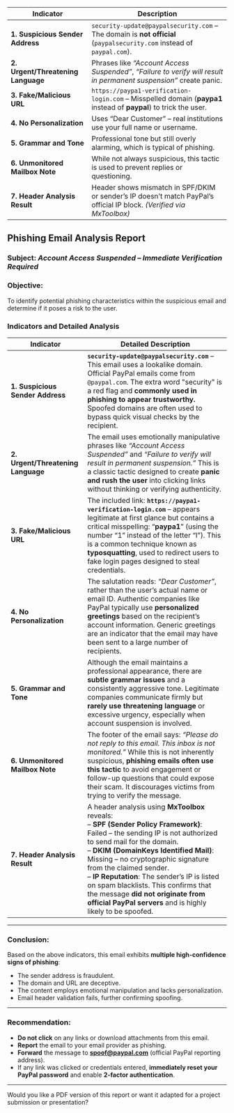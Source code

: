  Indicator                          | Description                                                                                                           |
| ---------------------------------- | --------------------------------------------------------------------------------------------------------------------- |
| **1. Suspicious Sender Address**   | `security-update@paypalsecurity.com` – The domain is **not official** (`paypalsecurity.com` instead of `paypal.com`). |
| **2. Urgent/Threatening Language** | Phrases like *“Account Access Suspended”*, *“Failure to verify will result in permanent suspension”* create panic.    |
| **3. Fake/Malicious URL**          | `https://paypa1-verification-login.com` – Misspelled domain (**paypa1** instead of **paypal**) to trick the user.     |
| **4. No Personalization**          | Uses “Dear Customer” – real institutions use your full name or username.                                              |
| **5. Grammar and Tone**            | Professional tone but still overly alarming, which is typical of phishing.                                            |
| **6. Unmonitored Mailbox Note**    | While not always suspicious, this tactic is used to prevent replies or questioning.                                   |
| **7. Header Analysis Result**      | Header shows mismatch in SPF/DKIM or sender’s IP doesn’t match PayPal’s official IP block. *(Verified via MxToolbox)* |



## **Phishing Email Analysis Report**

### **Subject:** *Account Access Suspended – Immediate Verification Required*

### **Objective:**

To identify potential phishing characteristics within the suspicious email and determine if it poses a risk to the user.


### **Indicators and Detailed Analysis**

| **Indicator**                      | **Detailed Description**                                                                                                                                                                                                                                                                                                                                                                                                                                               |
| ---------------------------------- | ---------------------------------------------------------------------------------------------------------------------------------------------------------------------------------------------------------------------------------------------------------------------------------------------------------------------------------------------------------------------------------------------------------------------------------------------------------------------- |
| **1. Suspicious Sender Address**   | **`security-update@paypalsecurity.com`** – This email uses a lookalike domain. Official PayPal emails come from `@paypal.com`. The extra word "security" is a red flag and **commonly used in phishing to appear trustworthy.** Spoofed domains are often used to bypass quick visual checks by the recipient.                                                                                                                                                         |
| **2. Urgent/Threatening Language** | The email uses emotionally manipulative phrases like *“Account Access Suspended”* and *“Failure to verify will result in permanent suspension.”* This is a classic tactic designed to create **panic and rush the user** into clicking links without thinking or verifying authenticity.                                                                                                                                                                               |
| **3. Fake/Malicious URL**          | The included link: **`https://paypa1-verification-login.com`** – appears legitimate at first glance but contains a critical misspelling: “**paypa1**” (using the number “1” instead of the letter “l”). This is a common technique known as **typosquatting**, used to redirect users to fake login pages designed to steal credentials.                                                                                                                               |
| **4. No Personalization**          | The salutation reads: *“Dear Customer”*, rather than the user’s actual name or email ID. Authentic companies like PayPal typically use **personalized greetings** based on the recipient’s account information. Generic greetings are an indicator that the email may have been sent to a large number of recipients.                                                                                                                                                  |
| **5. Grammar and Tone**            | Although the email maintains a professional appearance, there are **subtle grammar issues** and a consistently aggressive tone. Legitimate companies communicate firmly but **rarely use threatening language** or excessive urgency, especially when account suspension is involved.                                                                                                                                                                                  |
| **6. Unmonitored Mailbox Note**    | The footer of the email says: *“Please do not reply to this email. This inbox is not monitored.”* While this is not inherently suspicious, **phishing emails often use this tactic** to avoid engagement or follow-up questions that could expose their scam. It discourages victims from trying to verify the message.                                                                                                                                                |
| **7. Header Analysis Result**      | A header analysis using **MxToolbox** reveals: <br>– **SPF (Sender Policy Framework)**: Failed – the sending IP is not authorized to send mail for the domain. <br>– **DKIM (DomainKeys Identified Mail)**: Missing – no cryptographic signature from the claimed sender. <br>– **IP Reputation**: The sender’s IP is listed on spam blacklists. This confirms that the message **did not originate from official PayPal servers** and is highly likely to be spoofed. |

---

### **Conclusion:**

Based on the above indicators, this email exhibits **multiple high-confidence signs of phishing**:

* The sender address is fraudulent.
* The domain and URL are deceptive.
* The content employs emotional manipulation and lacks personalization.
* Email header validation fails, further confirming spoofing.

---

### **Recommendation:**

* **Do not click** on any links or download attachments from this email.
* **Report** the email to your email provider as phishing.
* **Forward** the message to **[spoof@paypal.com](mailto:spoof@paypal.com)** (official PayPal reporting address).
* If any link was clicked or credentials entered, **immediately reset your PayPal password** and enable **2-factor authentication**.

---

Would you like a PDF version of this report or want it adapted for a project submission or presentation?



